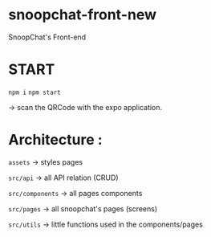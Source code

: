# snoopchat-front-new

SnoopChat's Front-end 

# START

`npm i`
`npm start`

-> scan the QRCode with the expo application.

# Architecture :

`assets` -> styles pages

`src/api` -> all API relation (CRUD) 

`src/components` -> all pages components

`src/pages` -> all snoopchat's pages (screens)

`src/utils` -> little functions used in the components/pages 
